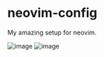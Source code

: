 # neovim-config

My amazing setup for neovim.

![image](https://user-images.githubusercontent.com/84329445/122399885-94c26300-cf51-11eb-990f-57bf6861d322.png)
![image](https://user-images.githubusercontent.com/84329445/122399975-a7d53300-cf51-11eb-8c4d-d49793d4ec28.png)

